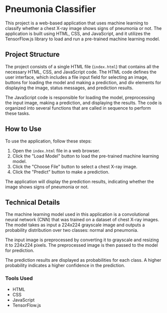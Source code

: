 # Pneumonia Classifier

This project is a web-based application that uses machine learning to classify whether a chest X-ray image shows signs of pneumonia or not. The application is built using HTML, CSS, and JavaScript, and it utilizes the TensorFlow.js library to load and run a pre-trained machine learning model.

## Project Structure

The project consists of a single HTML file (`index.html`) that contains all the necessary HTML, CSS, and JavaScript code. The HTML code defines the user interface, which includes a file input field for selecting an image, buttons for loading the model and making a prediction, and div elements for displaying the image, status messages, and prediction results.

The JavaScript code is responsible for loading the model, preprocessing the input image, making a prediction, and displaying the results. The code is organized into several functions that are called in sequence to perform these tasks.

## How to Use

To use the application, follow these steps:

1. Open the `index.html` file in a web browser.
2. Click the "Load Model" button to load the pre-trained machine learning model.
3. Click the "Choose File" button to select a chest X-ray image.
4. Click the "Predict" button to make a prediction.

The application will display the prediction results, indicating whether the image shows signs of pneumonia or not.

## Technical Details

The machine learning model used in this application is a convolutional neural network (CNN) that was trained on a dataset of chest X-ray images. The model takes as input a 224x224 grayscale image and outputs a probability distribution over two classes: normal and pneumonia.

The input image is preprocessed by converting it to grayscale and resizing it to 224x224 pixels. The preprocessed image is then passed to the model for prediction.

The prediction results are displayed as probabilities for each class. A higher probability indicates a higher confidence in the prediction.

### Tools Used

- HTML
- CSS
- JavaScript
- TensorFlow.js
